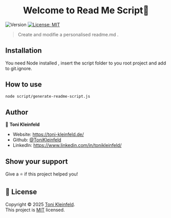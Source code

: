 <h1 align="center">Welcome to Read Me Script👋</h1>
<p>
  <img alt="Version" src="https://img.shields.io/badge/Coded_in-JavaScript-yellow?logo=javascript" />
  <a href="https://github.com/ToniKleinfeld/?tab=MIT-1-ov-file" target="_blank">
    <img alt="License: MIT" src="https://img.shields.io/badge/License-MIT-yellow.svg" />
  </a>
</p>

> Create and modifie a personalised readme.md .

## Installation

You need Node installed , insert the script folder to you root project and add to git.ignore.

## How to use

```sh
node script/generate-readme-script.js
```

## Author

👤 **Toni Kleinfeld**

- Website: https://toni-kleinfeld.de/
- Github: [@ToniKleinfeld](https://github.com/ToniKleinfeld)
- LinkedIn: https://www.linkedin.com/in/tonikleinfeld/

## Show your support

Give a ⭐️ if this project helped you!

## 📝 License

Copyright © 2025 [Toni Kleinfeld](https://github.com/ToniKleinfeld).<br />
This project is [MIT](https://github.com/ToniKleinfeld/?tab=MIT-1-ov-file) licensed.
